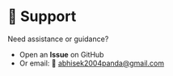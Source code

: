 # 🙋 Support

Need assistance or guidance?

- Open an **Issue** on GitHub
- Or email: 📧 abhisek2004panda@gmail.com
